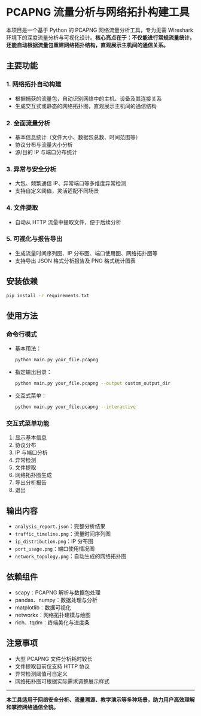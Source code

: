 # PCAPNG 流量分析与网络拓扑构建工具

本项目是一个基于 Python 的 PCAPNG 网络流量分析工具，专为无需 Wireshark 环境下的深度流量分析与可视化设计。**核心亮点在于：不仅能进行常规流量统计，还能自动根据流量包重建网络拓扑结构，直观展示主机间的通信关系。**

## 主要功能

### 1. 网络拓扑自动构建

- 根据捕获的流量包，自动识别网络中的主机、设备及其连接关系
- 生成交互式或静态的网络拓扑图，直观展示主机间的通信结构

### 2. 全面流量分析

- 基本信息统计（文件大小、数据包总数、时间范围等）
- 协议分布与流量大小分析
- 源/目的 IP 与端口分布统计

### 3. 异常与安全分析

- 大包、频繁通信 IP、异常端口等多维度异常检测
- 支持自定义阈值，灵活适配不同场景

### 4. 文件提取

- 自动从 HTTP 流量中提取文件，便于后续分析

### 5. 可视化与报告导出

- 生成流量时间序列图、IP 分布图、端口使用图、网络拓扑图等
- 支持导出 JSON 格式分析报告及 PNG 格式统计图表

## 安装依赖

```bash
pip install -r requirements.txt
```

## 使用方法

### 命令行模式

- 基本用法：
  ```bash
  python main.py your_file.pcapng
  ```
- 指定输出目录：
  ```bash
  python main.py your_file.pcapng --output custom_output_dir
  ```
- 交互式菜单：
  ```bash
  python main.py your_file.pcapng --interactive
  ```

### 交互式菜单功能

1. 显示基本信息
2. 协议分布
3. IP 与端口分析
4. 异常检测
5. 文件提取
6. 网络拓扑图生成
7. 导出分析报告
8. 退出

## 输出内容

- `analysis_report.json`：完整分析结果
- `traffic_timeline.png`：流量时间序列图
- `ip_distribution.png`：IP 分布图
- `port_usage.png`：端口使用情况图
- `network_topology.png`：自动生成的网络拓扑图

## 依赖组件

- scapy：PCAPNG 解析与数据包处理
- pandas、numpy：数据处理与分析
- matplotlib：数据可视化
- networkx：网络拓扑建模与绘图
- rich、tqdm：终端美化与进度条

## 注意事项

- 大型 PCAPNG 文件分析耗时较长
- 文件提取目前仅支持 HTTP 协议
- 异常检测阈值可自定义
- 网络拓扑图可根据实际需求调整展示样式

---

**本工具适用于网络安全分析、流量溯源、教学演示等多种场景，助力用户高效理解和掌控网络通信全貌。**
